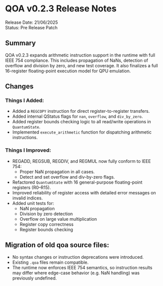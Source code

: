 # QOA v0.2.3 Release Notes

Release Date: 21/06/2025  
Status: Pre Release Patch

## Summary

QOA v0.2.3 expands arithmetic instruction support in the runtime with full IEEE 754 compliance. This includes propagation of NaNs, detection of overflow and division by zero, and new test coverage. It also finalizes a full 16-register floating-point execution model for QPU emulation.

## Changes

### Things I Added:

- Added a `REGCOPY` instruction for direct register-to-register transfers.
- Added internal QStatus flags for `nan`, `overflow`, and `div_by_zero`.
- Added register bounds checking logic to all read/write operations in `QuantumState`.
- Implemented `execute_arithmetic` function for dispatching arithmetic instructions.

### Things I Improved:

- REGADD, REGSUB, REGDIV, and REGMUL now fully conform to IEEE 754:
  - Proper NaN propagation in all cases.
  - Detect and set overflow and div-by-zero flags.
- Refactored `QuantumState` with 16 general-purpose floating-point registers (R0–R15).
- Improved reliability of register access with detailed error messages on invalid indices.
- Added unit tests for:
  - NaN propagation
  - Division by zero detection
  - Overflow on large value multiplication
  - Register copy correctness
  - Register bounds checking

## Migration of old qoa source files:

- No syntax changes or instruction deprecations were introduced.
- Existing `.qoa` files remain compatible.
- The runtime now enforces IEEE 754 semantics, so instruction results may differ where edge-case behavior (e.g. NaN handling) was previously undefined.
